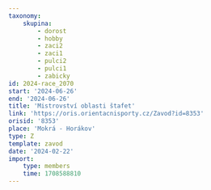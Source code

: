 ```yaml
---
taxonomy:
    skupina:
        - dorost
        - hobby
        - zaci2
        - zaci1
        - pulci2
        - pulci1
        - zabicky
id: 2024-race_2070
start: '2024-06-26'
end: '2024-06-26'
title: 'Mistrovství oblasti štafet'
link: 'https://oris.orientacnisporty.cz/Zavod?id=8353'
orisid: '8353'
place: 'Mokrá - Horákov'
type: Z
template: zavod
date: '2024-02-22'
import:
    type: members
    time: 1708588810
---
```


